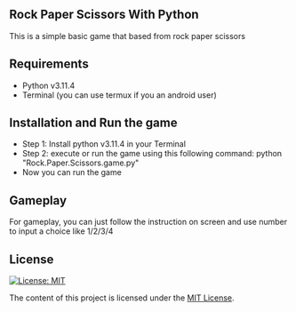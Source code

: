 ## Rock Paper Scissors With Python

This is a simple basic game that based from rock paper
scissors 

## Requirements
- Python v3.11.4
- Terminal (you can use termux if you an android user)

## Installation and Run the game
- Step 1: Install python v3.11.4 in your Terminal
- Step 2: execute or run the game using this following command: python "Rock.Paper.Scissors.game.py"
- Now you can run the game

## Gameplay

For gameplay, you can just follow the instruction on screen and use number to input a choice like 1/2/3/4

## License

[![License: MIT](https://img.shields.io/badge/License-MIT-yellow.svg)](https://opensource.org/licenses/MIT)

The content of this project is licensed under the [MIT License](LICENSE).
